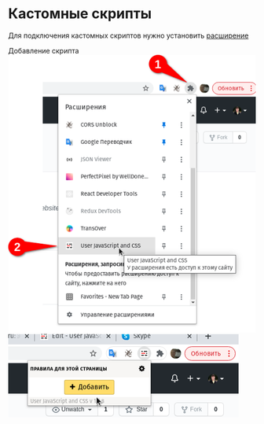 # Кастомные скрипты 
Для подключения кастомных скриптов нужно установить [расширение](https://chrome.google.com/webstore/detail/user-javascript-and-css/nbhcbdghjpllgmfilhnhkllmkecfmpld)

Добавление скрипта
![add](./add1.png)
![add](./add2.png)